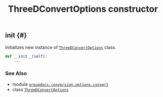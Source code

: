 ﻿---
title: ThreeDConvertOptions constructor
second_title: GroupDocs.Conversion for Python via .NET API References
description: 
type: docs
weight: 10
url: /python-net/groupdocs.conversion.options.convert/threedconvertoptions/__init__/
is_root: false
---

## __init__ {#}

Initializes new instance of [`ThreeDConvertOptions`](/conversion/python-net/groupdocs.conversion.options.convert/threedconvertoptions) class.



```python
def __init__(self):
    ...
```





### See Also
* module [`groupdocs.conversion.options.convert`](../../)
* class [`ThreeDConvertOptions`](/conversion/python-net/groupdocs.conversion.options.convert/threedconvertoptions)
